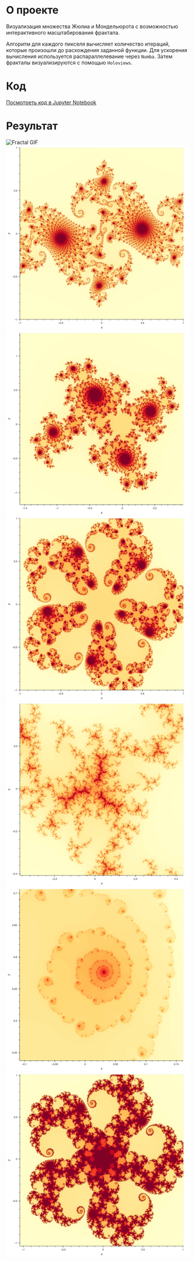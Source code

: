 # О проекте

Визуализация множества Жюлиа и Мондельюрота с возможностью интерактивного масштабирования фрактала.

Алгоритм для каждого пикселя вычисляет количество итераций, которые произошли до расхождения заданной функции. 
Для ускорения вычисления используется распараллелевание через `Numba`. 
Затем фракталы визуализируются с помощью `Holoviews`.

# Код

[Посмотреть код в Jupyter Notebook](fractal.ipynb)

# Результат

![Fractal GIF](images/fractal.gif)
![f1.png](images/f1.png)
![f2.png](images/f2.png)
![f3.png](images/f3.png)
![f4.png](images/f4.png)
![f5.png](images/f5.png)
![f6.png](images/f6.png)
